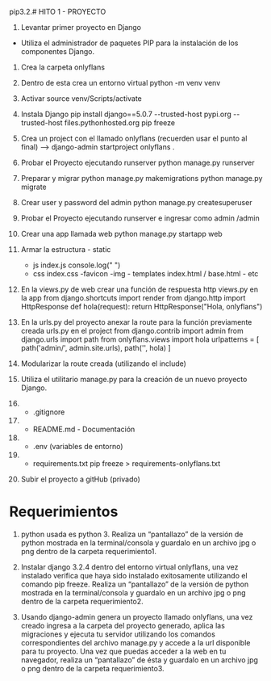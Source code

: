 pip3.2.# HITO 1 - PROYECTO
1. Levantar primer proyecto en Django
  - Utiliza el administrador de paquetes PIP para la instalación de los componentes Django.
  1. Crea la carpeta onlyflans 
  2. Dentro de esta crea un entorno virtual
  python -m venv venv
  3. Activar 
  source venv/Scripts/activate
  4. Instala Django 
  pip install django==5.0.7 --trusted-host pypi.org --trusted-host files.pythonhosted.org
    pip freeze
  5. Crea un project con el llamado onlyflans (recuerden usar el punto al final) -->
  django-admin startproject onlyflans .
  6. Probar el Proyecto ejecutando runserver
  python manage.py runserver
  7. Preparar y migrar
  python manage.py makemigrations
  python manage.py migrate
  8. Crear user y password del admin
  python manage.py createsuperuser
  9. Probar el Proyecto ejecutando runserver e ingresar como admin
  /admin
  10. Crear una app llamada web
  python manage.py startapp web

  11. Armar la estructura
    - static
        - js index.js console.log(" ")
        - css index.css
        -favicon
        -img
    - templates index.html  / base.html
    - etc

  12. En la views.py de web crear una función de respuesta http 
  views.py en la app
from django.shortcuts import render
from django.http import HttpResponse
def hola(request):
  return HttpResponse("Hola, onlyflans")



  13. En la urls.py del proyecto anexar la route para la función previamente creada
urls.py en el project
from django.contrib import admin
from django.urls import path
from onlyflans.views import hola
urlpatterns = [
  path('admin/', admin.site.urls),
  path('', hola)
]
  14. Modularizar la route creada (utilizando el include)

  15. Utiliza el utilitario manage.py para la creación de un nuevo proyecto Django.

  16. - .gitignore
  17. - README.md - Documentación
  18. - .env (variables de entorno)
  19. - requirements.txt
  pip freeze > requirements-onlyflans.txt
  20. Subir el proyecto a gitHub (privado)



# Requerimientos
1. python usada es python 3. Realiza un “pantallazo” de la versión de python mostrada en la terminal/consola y guardalo en un archivo jpg o png dentro de la carpeta requerimiento1.

2. Instalar django 3.2.4 dentro del entorno virtual onlyflans, una vez instalado verifica que 
haya sido instalado exitosamente utilizando el comando pip freeze. Realiza un 
“pantallazo” de la versión de python mostrada en la terminal/consola y guardalo en un 
archivo jpg o png dentro de la carpeta requerimiento2.

3. Usando django-admin genera un proyecto llamado onlyflans, una vez creado ingresa 
a la carpeta del proyecto generado, aplica las migraciones y ejecuta tu servidor 
utilizando los comandos correspondientes del archivo manage.py y accede a la url 
disponible para tu proyecto. Una vez que puedas acceder a la web en tu navegador, 
realiza un “pantallazo” de ésta y guardalo en un archivo jpg o png dentro de la carpeta
requerimiento3.
